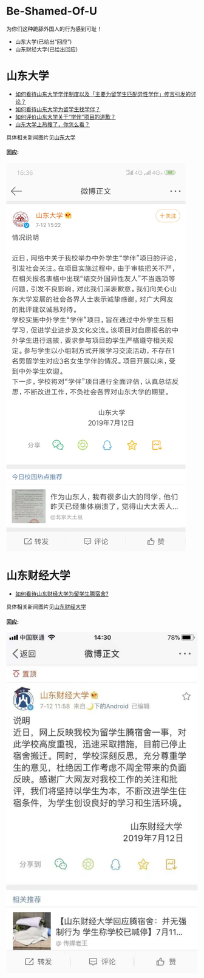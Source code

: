# Be-Shamed-Of-U

为你们这种跪舔外国人的行为感到可耻！

- 山东大学(已给出“回应”)
- 山东财经大学(已给出回应)



# 山东大学

- [如何看待山东大学学伴制度以及「主要为留学生匹配异性学伴」传言引发的讨论？](https://www.zhihu.com/question/334499123)
- [如何看待山东大学为留学生找学伴？](https://www.zhihu.com/question/334435316/answer/746427768)
- [如何评价山东大学关于“学伴”项目的道歉？](https://www.zhihu.com/question/334593173/answer/746417570)
- [山东大学上热搜了，你怎么看？](https://www.zhihu.com/question/334353567/answer/745993874)


具体相关新闻图片见[山东大学](details/山东大学.md)

#### 回应:
![respone](PICs/山东大学/response.png)





# 山东财经大学

- [如何看待山东财经大学为留学生腾宿舍?](https://www.zhihu.com/question/334359084/answer/746416838)


具体相关新闻图片见[山东财经大学](details/山东财经大学.md)

#### 回应:
![respone](PICs/山东财经大学/response.png)
